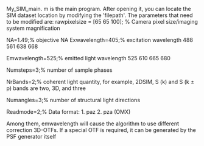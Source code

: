 My_SIM_main. m is the main program. After opening it, you can locate the SIM dataset location by modifying the 'filepath'. The parameters that need to be modified are:
rawpixelsize = [65 65 100]; %  Camera pixel size/imaging system magnification 

NA=1.49;% objective NA 
Exwavelength=405;% excitation wavelength 488 561 638 668 


Emwavelength=525;% emitted light wavelength 525 610 665 680 


Numsteps=3;% number of sample phases 


NrBands=2;% coherent light quantity, for example, 2DSIM, S (k) and S (k ± p) bands are two, 3D, and three 


Numangles=3;% number of structural light directions


Readmode=2;% Data format: 1. paz 2. pza (OMX) 


Among them, emwavelength will cause the algorithm to use different correction 3D-OTFs. If a special OTF is required, it can be generated by the PSF generator itself 
